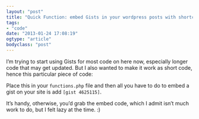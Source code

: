 ```yaml
---
layout: "post"
title: "Quick Function: embed Gists in your wordpress posts with shortcode"
tags: 
- "code"
date: "2013-01-24 17:08:19"
ogtype: "article"
bodyclass: "post"
---
```


I’m trying to start using Gists for most code on here now, especially longer code that may get updated. But I also wanted to make it work as short code, hence this particular piece of code:

<script src="https://gist.github.com/4625115.js"></script>

Place this in your `functions.php` file and then all you have to do to embed a gist on your site is add `[gist 4625115]`.

It’s handy, otherwise, you’d grab the embed code, which I admit isn’t much work to do, but I felt lazy at the time. :)